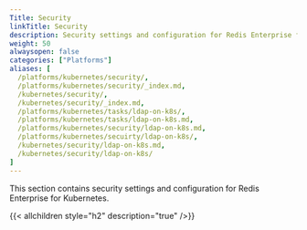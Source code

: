 ```yaml
---
Title: Security
linkTitle: Security
description: Security settings and configuration for Redis Enterprise for Kubernetes
weight: 50
alwaysopen: false
categories: ["Platforms"]
aliases: [
  /platforms/kubernetes/security/,
  /platforms/kubernetes/security/_index.md,
  /kubernetes/security/,
  /kubernetes/security/_index.md,
  /platforms/kubernetes/tasks/ldap-on-k8s/,
  /platforms/kubernetes/tasks/ldap-on-k8s.md,
  /platforms/kubernetes/security/ldap-on-k8s.md,
  /platforms/kubernetes/secuirty/ldap-on-k8s/,
  /kubernetes/security/ldap-on-k8s.md,
  /kubernetes/security/ldap-on-k8s/
]
---
```


This section contains security settings and configuration for Redis Enterprise for Kubernetes.

{{< allchildren style="h2" description="true" />}}
